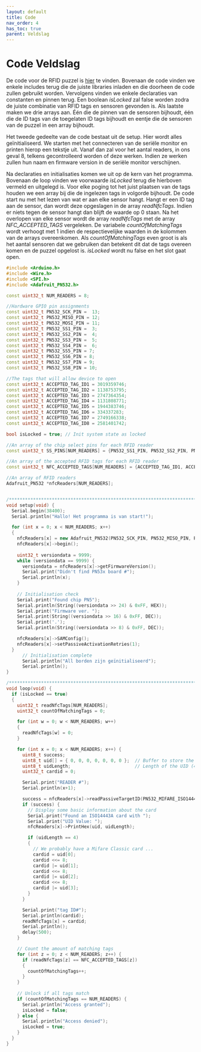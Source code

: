 ```yaml
---
layout: default
title: Code 
nav_order: 4
has_toc: true
parent: Veldslag
---
```



# Code Veldslag

De code voor de RFID puzzel is [hier](../Code/RFIDcode.md) te vinden. Bovenaan de code vinden we enkele includes terug die de juiste libraries inladen en die doorheen de code zullen gebruikt worden. Vervolgens vinden we enkele declaraties van constanten en pinnen terug. Een boolean *isLocked* zal false worden zodra de juiste combinatie van RFID tags en sensoren gevonden is. Als laatste maken we drie arrays aan. Één die de pinnen van de sensoren bijhoudt, één die de ID tags van de toegelaten ID tags bijhoudt en eentje die de sensoren van de puzzel in een array bijhoudt.

Het tweede gedeelte van de code bestaat uit de setup. Hier wordt alles geïnitialiseerd. We starten met het connecteren van de seriële monitor en printen hierop een tekstje uit. Vanaf dan zal voor het aantal readers, in ons geval 8, telkens gecontrolleerd worden of deze werken. Indien ze werken zullen hun naam en firmware version in de seriële monitor verschijnen. 

Na declaraties en initialisaties komen we uit op de kern van het programma. Bovenaan de loop vinden we voorwaarde *isLocked* terug die hierboven vermeld en uitgelegd is. Voor elke poging tot het juist plaatsen van de tags houden we een array bij die de ingelezen tags in volgorde bijhoudt. De code start nu met het lezen van wat er aan elke sensor hangt. Hangt er een ID tag aan de sensor, dan wordt deze opgeslagen in de array *readNfcTags*. Indien er niets tegen de sensor hangt dan blijft de waarde op 0 staan. Na het overlopen van elke sensor wordt de array *readNfcTags* met de array *NFC_ACCEPTED_TAGS* vergeleken. De variabele *countOfMatchingTags* wordt verhoogt met 1 indien de respectievelijke waarden in de kolommen van de arrays overeenkomen. Als *countOfMatchingTags* even groot is als het aantal sensoren dat we gebruiken dan betekent dit dat de tags overeen komen en de puzzel opgelost is. *isLocked* wordt nu false en het slot gaat open.


```cpp
#include <Arduino.h>
#include <Wire.h>
#include <SPI.h>
#include <Adafruit_PN532.h>

const uint32_t NUM_READERS = 8;

//Hardware GPIO pin assignments
const uint32_t PN532_SCK_PIN =  13;
const uint32_t PN532_MISO_PIN = 12;
const uint32_t PN532_MOSI_PIN = 11;
const uint32_t PN532_SS1_PIN =  3;
const uint32_t PN532_SS2_PIN =  4;
const uint32_t PN532_SS3_PIN =  5;
const uint32_t PN532_SS4_PIN =  6;
const uint32_t PN532_SS5_PIN = 7;
const uint32_t PN532_SS6_PIN = 8;
const uint32_t PN532_SS7_PIN = 9;
const uint32_t PN532_SS8_PIN = 10;

//The tags that will allow device to open
const uint32_t ACCEPTED_TAG_ID1 = 3019359746;
const uint32_t ACCEPTED_TAG_ID2 = 1138753795;
const uint32_t ACCEPTED_TAG_ID3 = 2747364354;
const uint32_t ACCEPTED_TAG_ID4 = 1131808771;
const uint32_t ACCEPTED_TAG_ID5 = 1944383746;
const uint32_t ACCEPTED_TAG_ID6 = 334337283;
const uint32_t ACCEPTED_TAG_ID7 = 2749166338;
const uint32_t ACCEPTED_TAG_ID8 = 2581401742;

bool isLocked = true; // Init system state as locked

//An array of the chip select pins for each RFID reader
const uint32_t SS_PINS[NUM_READERS] = {PN532_SS1_PIN, PN532_SS2_PIN, PN532_SS3_PIN, PN532_SS4_PIN, PN532_SS5_PIN, PN532_SS6_PIN, PN532_SS7_PIN, PN532_SS8_PIN};  //

//An array of the accepted RFID tags for each RFID reader
const uint32_t NFC_ACCEPTED_TAGS[NUM_READERS] = {ACCEPTED_TAG_ID1, ACCEPTED_TAG_ID2, ACCEPTED_TAG_ID3, ACCEPTED_TAG_ID4, ACCEPTED_TAG_ID5, ACCEPTED_TAG_ID6, ACCEPTED_TAG_ID7, ACCEPTED_TAG_ID8};   //

//An array of RFID readers
Adafruit_PN532 *nfcReaders[NUM_READERS];


/**************************************************************************/
void setup(void) {
  Serial.begin(38400);
  Serial.println("Hallo! Het programma is van start!");

  for (int x = 0; x < NUM_READERS; x++)
  {
    nfcReaders[x] = new Adafruit_PN532(PN532_SCK_PIN, PN532_MISO_PIN, PN532_MOSI_PIN, SS_PINS[x]);
    nfcReaders[x]->begin();
    
    uint32_t versiondata = 9999;
    while (versiondata == 9999) {
      versiondata = nfcReaders[x]->getFirmwareVersion();
      Serial.print("Didn't find PN53x board #");
      Serial.println(x);
    }
    
    // Initialisation check
    Serial.print("Found chip PN5");
    Serial.println(String((versiondata >> 24) & 0xFF, HEX));
    Serial.print("Firmware ver. ");
    Serial.print(String((versiondata >> 16) & 0xFF, DEC));
    Serial.print('.');
    Serial.println(String((versiondata >> 8) & 0xFF, DEC));

    nfcReaders[x]->SAMConfig();
    nfcReaders[x]->setPassiveActivationRetries(1);
  }
      // Initialisation complete
      Serial.println("All borden zijn geïnitialiseerd");
      Serial.println();
}

/**************************************************************************/
void loop(void) {
  if (isLocked == true)
  {
    uint32_t readNfcTags[NUM_READERS];
    uint32_t countOfMatchingTags = 0;

    for (int w = 0; w < NUM_READERS; w++)
    {
      readNfcTags[w] = 0;
    }

    for (int x = 0; x < NUM_READERS; x++) {
      uint8_t success;
      uint8_t uid[] = { 0, 0, 0, 0, 0, 0, 0 };  // Buffer to store the returned UID
      uint8_t uidLength;                        // Length of the UID (4 or 7 bytes depending on ISO14443A card type)
      uint32_t cardid = 0;

      Serial.print("READER #");
      Serial.println(x+1);

      success = nfcReaders[x]->readPassiveTargetID(PN532_MIFARE_ISO14443A, uid, &uidLength);
      if (success) {
        // Display some basic information about the card
        Serial.print("Found an ISO14443A card with ");
        Serial.print("UID Value: ");
        nfcReaders[x]->PrintHex(uid, uidLength);

        if (uidLength == 4)
        {
          // We probably have a Mifare Classic card ...
          cardid = uid[0];
          cardid <<= 8;
          cardid |= uid[1];
          cardid <<= 8;
          cardid |= uid[2];
          cardid <<= 8;
          cardid |= uid[3];
        }
      }

      Serial.print("tag ID#");
      Serial.println(cardid);
      readNfcTags[x] = cardid;
      Serial.println();
      delay(500);
    }

    // Count the amount of matching tags
    for (int z = 0; z < NUM_READERS; z++) {
      if (readNfcTags[z] == NFC_ACCEPTED_TAGS[z])
      {
        countOfMatchingTags++;
      }
    }
    
    // Unlock if all tags match
    if (countOfMatchingTags == NUM_READERS) {
      Serial.println("Access granted");
      isLocked = false;
    } else {
      Serial.println("Access denied");
      isLocked = true;
    }
  }
}
```